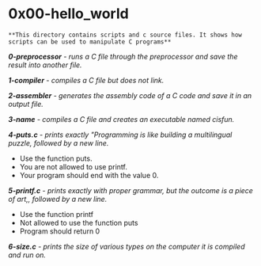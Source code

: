 # 0x00-hello_world #

`**This directory contains scripts and c source files. It shows how scripts can be used to manipulate C programs**`

***0-preprocessor** - runs a C file through the preprocessor and save the result into another file.*

***1-compiler** - compiles a C file but does not link.*

***2-assembler** - generates the assembly code of a C code and save it in an output file.*

***3-name** - compiles a C file and creates an executable named cisfun.*

***4-puts.c** - prints exactly "Programming is like building a multilingual puzzle, followed by a new line.*

- Use the function puts.
- You are not allowed to use printf.
- Your program should end with the value 0.

***5-printf.c** -  prints exactly with proper grammar, but the outcome is a piece of art,, followed by a new line.*

- Use the function printf
- Not allowed to use the function puts
- Program should return 0

***6-size.c** - prints the size of various types on the computer it is compiled and run on.*
